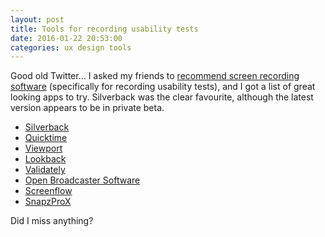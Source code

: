 ```yaml
---
layout: post 
title: Tools for recording usability tests
date: 2016-01-22 20:53:00
categories: ux design tools
---
```


Good old Twitter… I asked my friends to [recommend screen recording software](https://twitter.com/benjystanton/status/690206840827834368) (specifically for recording usability tests), and I got a list of great looking apps to try. Silverback was the clear favourite, although the latest version appears to be in private beta.

<!--more-->

- [Silverback][1]
- [Quicktime][2]
- [Viewport][3]
- [Lookback][4]
- [Validately][5]
- [Open Broadcaster Software][6]
- [Screenflow][7]
- [SnapzProX][8]

[1]: https://silverbackapp.com/
[2]: https://support.apple.com/en-gb/HT201066
[3]: https://itunes.apple.com/gb/app/viewport/id953817966
[4]: https://lookback.io/
[5]: https://validately.com/
[6]: https://obsproject.com/
[7]: http://www.telestream.net/screenflow/overview.htm
[8]: http://www.ambrosiasw.com/utilities/snapzprox/

Did I miss anything?

